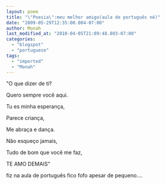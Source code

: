 ```yaml
---
layout: poem
title: "\"Poesia\":meu melhor amigo(aula de português né)"
date: "2009-05-29T12:35:00.004-07:00"
author: Monah
last_modified_at: "2010-04-05T21:09:48.803-07:00"
categories:
  - "blogspot"
  - "portuguese"
tags:
  - "imported"
  - "Monah"
---
```


"O que dizer de ti?

 Quero sempre você aqui.

 Tu es minha esperança,

 Parece criança,

 Me abraça e dança.

 Não esqueço jamais,

 Tudo de bom que você me faz,

 TE AMO DEMAIS"

fiz na aula de português fico fofo apesar de pequeno....